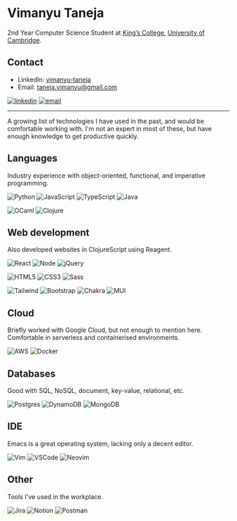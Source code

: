 # Vimanyu Taneja

2nd Year Computer Science Student at [King’s College](https://www.kings.cam.ac.uk/), [University of Cambridge](https://www.cam.ac.uk/).

## Contact

- LinkedIn: [vimanyu-taneja](https://www.linkedin.com/in/vimanyu-taneja/)
- Email: [taneja.vimanyu@gmail.com](mailto:taneja.vimanyu@gmail.com)

[![linkedin](https://img.shields.io/badge/linkedin-%230077B5.svg?&style=for-the-badge&logo=linkedin&logoColor=white)](https://www.linkedin.com/in/vimanyu-taneja/) [![email](https://img.shields.io/badge/Email%20-%2300599C.svg?&style=for-the-badge&logoColor=white&color=EA4335&logo=gmail)](mailto:taneja.vimanyu@gmail.com)

___

A growing list of technologies I have used in the past, and would be comfortable working with. I'm not an expert in most of these, but have enough knowledge to get productive quickly.

## Languages

Industry experience with object-oriented, functional, and imperative programming.

![Python](https://img.shields.io/badge/Python-3776AB?style=for-the-badge&logo=python&logoColor=white) ![JavaScript](https://img.shields.io/badge/JavaScript-323330?style=for-the-badge&logo=javascript&logoColor=white) ![TypeScript](https://img.shields.io/badge/TypeScript-007ACC?style=for-the-badge&logo=typescript&logoColor=white) ![Java](https://img.shields.io/badge/Java-ED8B00?style=for-the-badge&logo=openjdk&logoColor=white)

![OCaml](https://img.shields.io/badge/OCaml-EE6A19?style=for-the-badge&logo=ocaml&logoColor=white) ![Clojure](https://img.shields.io/badge/Clojure-239120?style=for-the-badge&logo=clojure&logoColor=white)

## Web development

Also developed websites in ClojureScript using Reagent.

![React](https://img.shields.io/badge/React-%230088CC.svg?style=for-the-badge&logo=react&logoColor=white) ![Node](https://img.shields.io/badge/Node-43853D?style=for-the-badge&logo=node.js&logoColor=white) ![jQuery](https://img.shields.io/badge/jQuery-%230769AD.svg?style=for-the-badge&logo=jquery&logoColor=white)

![HTML5](https://img.shields.io/badge/HTML5-%23E34F26.svg?style=for-the-badge&logo=html5&logoColor=white) ![CSS3](https://img.shields.io/badge/CSS3-%231572B6.svg?style=for-the-badge&logo=css3&logoColor=white) ![Sass](https://img.shields.io/badge/Sass-CC6699?style=for-the-badge&logo=sass&logoColor=white)

![Tailwind](https://img.shields.io/badge/Tailwind-%2338B2AC.svg?style=for-the-badge&logo=tailwind-css&logoColor=white) ![Bootstrap](https://img.shields.io/badge/Bootstrap-%23563D7C.svg?style=for-the-badge&logo=bootstrap&logoColor=white) ![Chakra](https://img.shields.io/badge/Chakra-%2338B2AC.svg?style=for-the-badge&logo=chakraui&logoColor=white) ![MUI](https://img.shields.io/badge/MUI-0081CB?style=for-the-badge&logo=mui&logoColor=white)

## Cloud

Briefly worked with Google Cloud, but not enough to mention here. Comfortable in serverless and containerised environments.

![AWS](https://img.shields.io/badge/AWS-%23FF6A00.svg?style=for-the-badge&logo=amazon-aws&logoColor=white) ![Docker](https://img.shields.io/badge/Docker-0081CB.svg?style=for-the-badge&logo=docker&logoColor=white)

## Databases

Good with SQL, NoSQL, document, key-value, relational, etc.

![Postgres](https://img.shields.io/badge/Postgres-%23316192.svg?style=for-the-badge&logo=postgresql&logoColor=white) ![DynamoDB](https://img.shields.io/badge/DynamoDB-4053D6?style=for-the-badge&logo=Amazon%20DynamoDB&logoColor=white) ![MongoDB](https://img.shields.io/badge/MongoDB-%234ea94b.svg?style=for-the-badge&logo=mongodb&logoColor=white)

## IDE

Emacs is a great operating system, lacking only a decent editor.

![Vim](https://img.shields.io/badge/Vim-%2311AB00.svg?&style=for-the-badge&logo=vim&logoColor=white) ![VSCode](https://img.shields.io/badge/VSCode-0078D4?style=for-the-badge&logo=visual%20studio%20code&logoColor=white) ![Neovim](https://img.shields.io/badge/Neovim-%2357A143.svg?&style=for-the-badge&logo=neovim&logoColor=white)

## Other

Tools I've used in the workplace.

![Jira](https://img.shields.io/badge/jira-%230A0FFF.svg?style=for-the-badge&logo=jira&logoColor=white) ![Notion](https://img.shields.io/badge/Notion-%23000000.svg?style=for-the-badge&logo=notion&logoColor=white) ![Postman](https://img.shields.io/badge/Postman-FF6C37?style=for-the-badge&logo=postman&logoColor=white)
